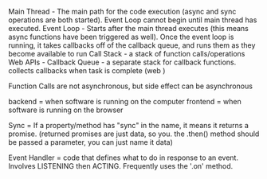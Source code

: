 Main Thread - The main path for the code execution (async and sync operations are both started). Event Loop cannot begin until main thread has executed.
Event Loop - Starts after the main thread executes (this means async functions have been triggered as well). Once the event loop is running, it takes callbacks off of the callback queue, and runs them as they become available to run
Call Stack - a stack of function calls/operations
Web APIs - 
Callback Queue - a separate stack for callback functions. collects callbacks when task is complete (web )


Function Calls are not asynchronous, but side effect can be asynchronous

backend = when software is running on the computer
frontend = when software is running on the browser

Sync = If a property/method has "sync" in the name, it means it returns a promise. (returned promises are just data, so you. the .then() method should be passed a parameter, you can just name it data)

Event Handler = code that defines what to do in response to an event. Involves LISTENING then ACTING. Frequently uses the '.on' method.

